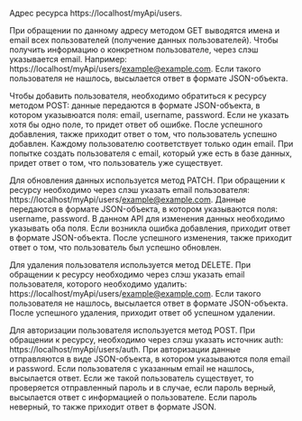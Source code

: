 Адрес ресурса https://localhost/myApi/users.

При обращении по данному адресу методом GET выводятся имена и email всех пользователей (получение данных пользователей). Чтобы получить информацию о конкретном пользователе, через слэш указывается email. Например: https://localhost/myApi/users/example@example.com. Если такого пользователя не нашлось, высылается ответ в формате JSON-объекта.

Чтобы добавить пользователя, необходимо обратиться к ресурсу методом POST: данные передаются в формате JSON-объекта, в котором указывюатся поля: email, username, password. Если не указать хотя бы одно поле, то придет ответ об ошибке. После успешного добавления, также приходит ответ о том, что пользователь успешно добавлен. Каждому пользователю соответствует только один email. При попытке создать пользователя с email, который уже есть в базе данных, придет ответ о том, что пользователь уже существует.

Для обновления данных используется метод PATCH. При обращении к ресурсу необходимо через слэш указать email пользователя: https://localhost/myApi/users/example@example.com. Данные передаются в формате JSON-объекта, в котором указываются поля: username, password. В данном API для изменения данных необходимо указывать оба поля. Если возникла ошибка добавления, приходит ответ в формате JSON-объекта. После успешного изменения, также приходит ответ о том, что пользователь был успешно обновлен.

Для удаления пользователя используется метод DELETE. При обращении к ресурсу необходимо через слэш указать email пользователя, которого необходимо удалить: https://localhost/myApi/users/example@example.com. Если такого пользователя не нашлось, высылается ответ в формате JSON-объекта. После успешного удаления, приходит ответ об успешном удалении.

Для авторизации пользователя используется метод POST. При обращении к ресурсу, необходимо через слэш указать источник auth: https://localhost/myApi/users/auth. При авторизации данные отправляются в виде JSON-объекта, в котором указываются поля email и password. Если пользователя с указанным email не нашлось, высылается ответ. Если же такой пользователь существует, то проверяется отправленный пароль и в случае, если пароль верный, высылается ответ с информацией о пользователе. Если пароль неверный, то также приходит ответ в формате JSON.
